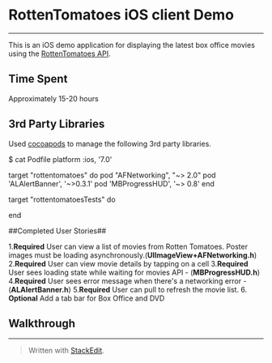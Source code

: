 RottenTomatoes iOS client Demo
==============================

------------------------------
This is an iOS demo application for displaying the latest box office movies using the [RottenTomatoes API](http://developer.rottentomatoes.com/).

## Time Spent ##
Approximately 15-20 hours

## 3rd Party Libraries ##

Used [cocoapods](http://cocoapods.org/) to manage the following 3rd party libraries.

$ cat Podfile
platform :ios, '7.0'

target "rottentomatoes" do
pod "AFNetworking", "~> 2.0"
pod 'ALAlertBanner', '~>0.3.1'
pod 'MBProgressHUD', '~> 0.8'
end

target "rottentomatoesTests" do

end



##Completed User Stories##

 1.**Required** User can view a list of movies from Rotten Tomatoes.  Poster images must be loading asynchronously.(**UIImageView+AFNetworking.h**)
 2.**Required** User can view movie details by tapping on a cell
 3.**Required** User sees loading state while waiting for movies API - (**MBProgressHUD.h**)
 4.**Required** User sees error message when there's a networking error - (**ALAlertBanner.h**)
 5.**Required** User can pull to refresh the movie list.
 6. **Optional** Add a tab bar for Box Office and DVD

## Walkthrough ##
----------



 
> Written with [StackEdit](https://stackedit.io/).